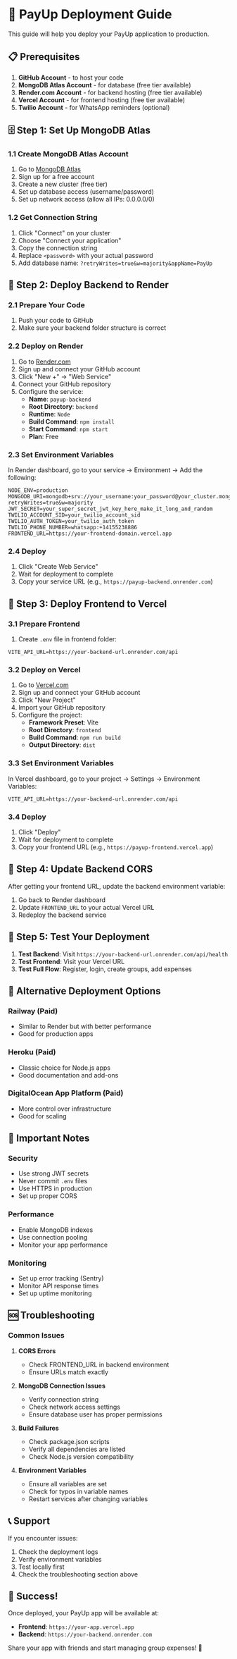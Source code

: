 # 🚀 PayUp Deployment Guide

This guide will help you deploy your PayUp application to production.

## 📋 Prerequisites

1. **GitHub Account** - to host your code
2. **MongoDB Atlas Account** - for database (free tier available)
3. **Render.com Account** - for backend hosting (free tier available)
4. **Vercel Account** - for frontend hosting (free tier available)
5. **Twilio Account** - for WhatsApp reminders (optional)

## 🗄️ Step 1: Set Up MongoDB Atlas

### 1.1 Create MongoDB Atlas Account
1. Go to [MongoDB Atlas](https://www.mongodb.com/atlas)
2. Sign up for a free account
3. Create a new cluster (free tier)
4. Set up database access (username/password)
5. Set up network access (allow all IPs: 0.0.0.0/0)

### 1.2 Get Connection String
1. Click "Connect" on your cluster
2. Choose "Connect your application"
3. Copy the connection string
4. Replace `<password>` with your actual password
5. Add database name: `?retryWrites=true&w=majority&appName=PayUp`

## 🔧 Step 2: Deploy Backend to Render

### 2.1 Prepare Your Code
1. Push your code to GitHub
2. Make sure your backend folder structure is correct

### 2.2 Deploy on Render
1. Go to [Render.com](https://render.com)
2. Sign up and connect your GitHub account
3. Click "New +" → "Web Service"
4. Connect your GitHub repository
5. Configure the service:
   - **Name**: `payup-backend`
   - **Root Directory**: `backend`
   - **Runtime**: `Node`
   - **Build Command**: `npm install`
   - **Start Command**: `npm start`
   - **Plan**: Free

### 2.3 Set Environment Variables
In Render dashboard, go to your service → Environment → Add the following:

```
NODE_ENV=production
MONGODB_URI=mongodb+srv://your_username:your_password@your_cluster.mongodb.net/payup?retryWrites=true&w=majority
JWT_SECRET=your_super_secret_jwt_key_here_make_it_long_and_random
TWILIO_ACCOUNT_SID=your_twilio_account_sid
TWILIO_AUTH_TOKEN=your_twilio_auth_token
TWILIO_PHONE_NUMBER=whatsapp:+14155238886
FRONTEND_URL=https://your-frontend-domain.vercel.app
```

### 2.4 Deploy
1. Click "Create Web Service"
2. Wait for deployment to complete
3. Copy your service URL (e.g., `https://payup-backend.onrender.com`)

## 🎨 Step 3: Deploy Frontend to Vercel

### 3.1 Prepare Frontend
1. Create `.env` file in frontend folder:
```
VITE_API_URL=https://your-backend-url.onrender.com/api
```

### 3.2 Deploy on Vercel
1. Go to [Vercel.com](https://vercel.com)
2. Sign up and connect your GitHub account
3. Click "New Project"
4. Import your GitHub repository
5. Configure the project:
   - **Framework Preset**: Vite
   - **Root Directory**: `frontend`
   - **Build Command**: `npm run build`
   - **Output Directory**: `dist`

### 3.3 Set Environment Variables
In Vercel dashboard, go to your project → Settings → Environment Variables:

```
VITE_API_URL=https://your-backend-url.onrender.com/api
```

### 3.4 Deploy
1. Click "Deploy"
2. Wait for deployment to complete
3. Copy your frontend URL (e.g., `https://payup-frontend.vercel.app`)

## 🔄 Step 4: Update Backend CORS

After getting your frontend URL, update the backend environment variable:

1. Go back to Render dashboard
2. Update `FRONTEND_URL` to your actual Vercel URL
3. Redeploy the backend service

## 🧪 Step 5: Test Your Deployment

1. **Test Backend**: Visit `https://your-backend-url.onrender.com/api/health`
2. **Test Frontend**: Visit your Vercel URL
3. **Test Full Flow**: Register, login, create groups, add expenses

## 🔧 Alternative Deployment Options

### Railway (Paid)
- Similar to Render but with better performance
- Good for production apps

### Heroku (Paid)
- Classic choice for Node.js apps
- Good documentation and add-ons

### DigitalOcean App Platform (Paid)
- More control over infrastructure
- Good for scaling

## 🚨 Important Notes

### Security
- Use strong JWT secrets
- Never commit `.env` files
- Use HTTPS in production
- Set up proper CORS

### Performance
- Enable MongoDB indexes
- Use connection pooling
- Monitor your app performance

### Monitoring
- Set up error tracking (Sentry)
- Monitor API response times
- Set up uptime monitoring

## 🆘 Troubleshooting

### Common Issues

1. **CORS Errors**
   - Check FRONTEND_URL in backend environment
   - Ensure URLs match exactly

2. **MongoDB Connection Issues**
   - Verify connection string
   - Check network access settings
   - Ensure database user has proper permissions

3. **Build Failures**
   - Check package.json scripts
   - Verify all dependencies are listed
   - Check Node.js version compatibility

4. **Environment Variables**
   - Ensure all variables are set
   - Check for typos in variable names
   - Restart services after changing variables

## 📞 Support

If you encounter issues:
1. Check the deployment logs
2. Verify environment variables
3. Test locally first
4. Check the troubleshooting section above

## 🎉 Success!

Once deployed, your PayUp app will be available at:
- **Frontend**: `https://your-app.vercel.app`
- **Backend**: `https://your-backend.onrender.com`

Share your app with friends and start managing group expenses! 🚀 